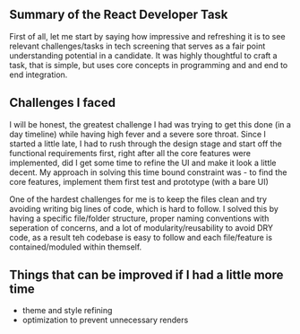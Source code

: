 ## Summary of the React Developer Task
First of all, let me start by saying how impressive and refreshing it is to see relevant challenges/tasks in tech screening that serves as a fair point understanding potential in a candidate. 
It was highly thoughtful to craft a task, that is simple, but uses core concepts in programming and and end to end integration.

## Challenges I faced
I will be honest, the greatest challenge I had was trying to get this done (in a day timeline) while having high fever and a severe sore throat.
Since I started a little late, I had to rush through the design stage and start off the functional requirements first, right after all the core features were implemented, did I get some time to refine the UI and make it look a little decent. My approach in solving this time bound constraint was - to find the core features, implement them first test and prototype (with a bare UI) 

One of the hardest challenges for me is to keep the files clean and try avoiding writing big lines of code, which is hard to follow. I solved this by having a specific file/folder structure, proper naming conventions with seperation of concerns, and a lot of modularity/reusability to avoid DRY code, as a result teh codebase is easy to follow and each file/feature is contained/moduled within themself.

## Things that can be improved if I had a little more time
- theme and style refining 
- optimization to prevent unnecessary renders 